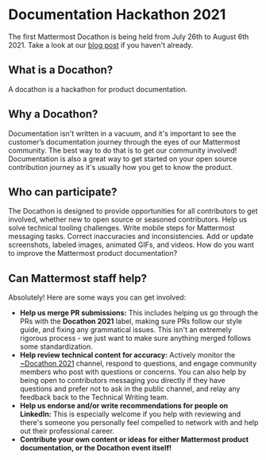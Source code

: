 # Documentation Hackathon 2021

The first Mattermost Docathon is being held from July 26th to August 6th 2021. Take a look at our [blog post](https://mattermost.com/blog/docathon-2021/) if you haven't already.

## What is a Docathon?

A docathon is a hackathon for product documentation. 

## Why a Docathon? 

Documentation isn't written in a vacuum, and it's important to see the customer’s documentation journey through the eyes of our Mattermost community. The best way to do that is to get our community involved! Documentation is also a great way to get started on your open source contribution journey as it's usually how you get to know the product.

## Who can participate?

The Docathon is designed to provide opportunities for all contributors to get involved, whether new to open source or seasoned contributors. Help us solve technical tooling challenges. Write mobile steps for Mattermost messaging tasks. Correct inaccuracies and inconsistencies. Add or update screenshots, labeled images, animated GIFs, and videos. How do you want to improve the Mattermost product documentation? 

## Can Mattermost staff help?

Absolutely! Here are some ways you can get involved:

* **Help us merge PR submissions:** This includes helping us go through the PRs with the **Docathon 2021** label, making sure PRs follow our style guide, and fixing any grammatical issues. This isn't an extremely rigorous process - we just want to make sure anything merged follows some standardization.
* **Help review technical content for accuracy:** Actively monitor the [~Docathon 2021](https://community-daily.mattermost.com/core/channels/docathon2021) channel, respond to questions, and engage community members who post with questions or concerns. You can also help by being open to contributors messaging you directly if they have questions and prefer not to ask in the public channel, and relay any feedback back to the Technical Writing team.
* **Help us endorse and/or write recommendations for people on LinkedIn:** This is especially welcome if you help with reviewing and there's someone you personally feel compelled to network with and help out their professional career.
* **Contribute your own content or ideas for either Mattermost product documentation, or the Docathon event itself!**
